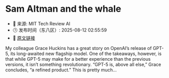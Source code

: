 # Sam Altman and the whale
- 📅 来源: MIT Tech Review AI
- 🕒 发布时间（东八区）: 2025-08-12 02:55:59
- 🔗 [原文链接](https://www.technologyreview.com/2025/08/11/1121402/sam-altman-and-the-whale/)

My colleague Grace Huckins has a great story on OpenAI’s release of GPT-5, its long-awaited new flagship model. One of the takeaways, however, is that while GPT-5 may make for a better experience than the previous versions, it isn’t something revolutionary. “GPT-5 is, above all else,” Grace concludes, “a refined product.” This is pretty much&#8230;